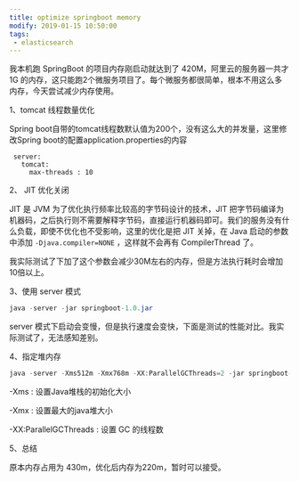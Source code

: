 ```yaml
---
title: optimize springboot memory 
modify: 2019-01-15 10:50:00
tags: 
 - elasticsearch
---
```




我本机跑 SpringBoot 的项目内存刚启动就达到了 420M，阿里云的服务器一共才 1G 的内存，这只能跑2个微服务项目了。每个微服务都很简单，根本不用这么多内存，今天尝试减少内存使用。

<!-- more -->

1、tomcat 线程数量优化

Spring boot自带的tomcat线程数默认值为200个，没有这么大的并发量，这里修改Spring boot的配置application.properties的内容

``` properties
 server:
   tomcat:
     max-threads : 10
```

2、 JIT 优化关闭

JIT 是 JVM 为了优化执行频率比较高的字节码设计的技术，JIT 把字节码编译为机器码，之后执行则不需要解释字节码，直接运行机器码即可。我们的服务没有什么负载，即使不优化也不受影响，这里的优化是把 JIT 关掉，在 Java 启动的参数中添加  `-Djava.compiler=NONE` ，这样就不会再有 CompilerThread 了。

我实际测试了下加了这个参数会减少30M左右的内存，但是方法执行耗时会增加10倍以上。

3、使用 server 模式

```java
java -server -jar springboot-1.0.jar
```

server 模式下启动会变慢，但是执行速度会变快，下面是测试的性能对比。我实际测试了，无法感知差别。

4、指定堆内存

```java
java -server -Xms512m -Xmx768m -XX:ParallelGCThreads=2 -jar springboot-1.0.jar
```

-Xms : 设置Java堆栈的初始化大小

-Xmx : 设置最大的java堆大小

-XX:ParallelGCThreads : 设置 GC 的线程数

5、总结

原本内存占用为 430m，优化后内存为220m，暂时可以接受。
